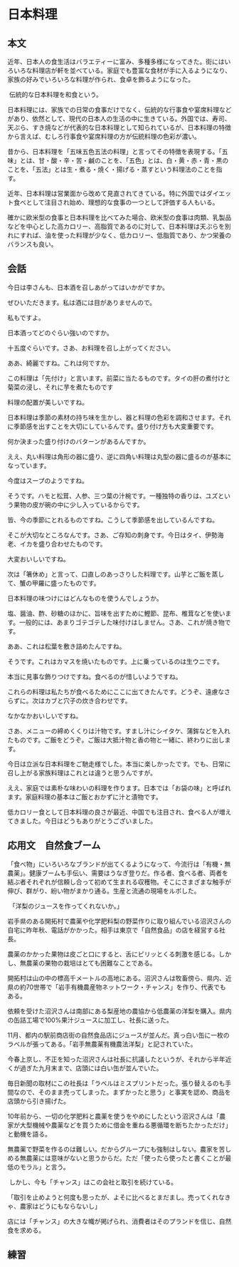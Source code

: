 # 日本料理

## 本文

​	近年、日本人の食生活はバラエティーに富み、多種多様になってきた。街にはいろいろな料理店が軒を並べている。家庭でも豊富な食材が手に入るようになり、家族の好みでいろいろな料理が作られ、食卓を飾るようになった。

​	伝統的な日本料理を和食という。

​	日本料理には、家族での日常の食事だけでなく、伝統的な行事食や宴席料理などがあり、依然として、現代の日本人の生活の中に生きている。外国では、寿司、天ぷら、すき焼などが代表的な日本料理として知られているが、日本料理の特徴から言えば、むしろ行事食や宴席料理の方が伝統料理の色彩が濃い。

​	昔から、日本料理を「五味五色五法の料理」と言ってその特徴を表現する。「五味」とは、甘・酸・辛・苦・鹹のことを、「五色」とは、白・黄・赤・青・黒のことを、「五法」とは生・煮る・焼く・揚げる・蒸すという料理法のことを指す。

​	近年、日本料理は営業面から改めて見直されてきている。特に外国ではダイエット食べとして注目され始め、理想的な食事の一つとして評価する人もいる。

​	確かに欧米型の食事と日本料理を比べてみた場合、欧米型の食事は肉類、乳製品などを中心とした高カロリー、高脂質であるのに対して、日本料理は天ぷらを別れにすれば、油を使った料理が少なく、低カロリー、低脂質であり、かつ栄養のバランスも良い。

## 会話

今日は李さんも、日本酒を召しあがってはいかがですか。

ぜひいただきます。私は酒には目がありませんので。

私もですよ。

日本酒ってどのぐらい強いのですか。

十五度ぐらいです。さあ、お料理を召し上がってください。

ああ、綺麗ですね。これは何ですか。

この料理は「先付け」と言います。前菜に当たるものです。タイの肝の煮付けと菊菜の浸し、それに芋を煮たものです

料理の配置が美しいですね。

日本料理は季節の素材の持ち味を生かし、器と料理の色彩を調和させます。それに季節感を出すことを大切にしているんです。盛り付け方も大変重要です。

何か決まった盛り付けのバターンがあるんですか。

ええ、丸い料理は角形の器に盛り、逆に四角い料理は丸型の器に盛るのが基本になっています。

今度はスープのようですね。

そうです。ハモと松茸、人参、三つ葉の汁椀です。一種独特の香りは、ユズという果物の皮が碗の中に少し入っているからです。

皆、今の季節にとれるものですね。こうして季節感を出しているんですね。

そこが大切なところなんです。さあ、ご存知の刺身です。今日はタイ、伊勢海老、イカを盛り合わせたものです。

大変おいしいですね。

次は「箸休め」と言って、口直しのあっさりした料理です。山芋とご飯を蒸して、蟹の甲羅に盛ったものです。

日本料理の味つけにはどんなものを使うんでしょうか。

塩、醤油、酢、砂糖のほかに、旨味を出すために鰹節、昆布、椎茸などを使います。一般的には、あまりゴテゴテした味付けはしません。さあ、これが焼き物です。

ああ、これは松葉を敷き詰めたんですね。

そうです。これはカマスを焼いたものです。上に乗っているのは生ウニです。

本当に見事な飾りつけですね。食べるのが惜しいようですね。

これらの料理は私たちが食べるためにここに出てきたんです。どうぞ、遠慮なさらずに。次はカブと穴子の炊き合わせです。

なかなかおいしいですね。

さあ、メニューの締めくくりは汁物です。すまし汁にシイタケ、蒲鉾などを入れたものです。ご飯をどうぞ。ご飯は大抵汁物と香の物と一緒に、終わりに出します。

今日は立派な日本料理をご馳走様でした。本当に楽しかったです。でも、日常に召し上がる家族料理はこれとは違うと思うんですが。

ええ、家庭では素朴な味わいの料理を作ります。日本では「お袋の味」と呼ばれます。家庭料理の基本はご飯とおかずに汁と漬物です。

低カロリー食として日本料理の良さが最近、中国でも注目され、食べる人が増えてきました。今日はどうもありがとうございました。

## 応用文　自然食ブーム

「食べ物」にいろいろなブランドが出てくるようになって、今流行は「有機・無農薬」。健康ブームも手伝い、需要はうなぎ登りだ。作る者、食べる者、両者を結ぶ者それぞれが信頼し合って初めて生まれる収穫物。そこにさまざまな触手が伸び、群がり、紛い物がまかり通る。生産と流通の現場をルポした。

​	「洋梨のジュースを作ってくれないか。」

​	岩手県のある開拓村で農薬や化学肥料梨の野菜作りに取り組んでいる沼沢さんの自宅に昨年秋、電話がかかった。相手は東京で「自然食品」の店を経営する社長。

​	農薬のかかった果物は皮ごと口にすると、舌にピリッとくる刺激を感じる。しかし、無農薬の果物の栽培はとても困難なことである。

​	開拓村は山の中の標高千メートルの高地にある。沼沢さんは牧畜傍ら、県内、近県の約70世帯で「岩手有機農産物ネットワーク・チャンス」を作り、代表でもある。

​	依頼を受けた沼沢さんは南部にある梨産地の農協から低農薬の洋梨を購入。県内の缶詰工場で100%果汁ジュースに加工し、社長に送った。

​	11月、都内の駅前商店街の自然食品店にジュースが並んだ。真っ白い缶に一枚のラベルが張ってある。「岩手無農薬有機農法洋梨」と記されていた。

​	今春上京し、不正を知った沼沢さんは社長に抗議したというが、それから半年近くが過ぎた九月末まで、店頭には白い缶が並んでいた。

​	毎日新聞の取材にこの社長は「ラベルはミスプリントだった。張り替えるのも手間なので、そのまま売ってしまった。まずかったと思う」と事実を認め、商品を店頭から引き揚げた。

​	10年前から、一切の化学肥料と農薬を使うをやめにしたという沼沢さんは「農家が大型機械や農薬などを買うために借金を重ねる悪循環を断ちたかっただけ」と動機を語る。

​	無農薬で野菜を作るのは難しい。だからグループにも強制はしない。農家を苦しめる無農薬には意味がないと思うからだ。ただ「使ったら使ったと書くことが最低のモラル」と言う。

​	しかし、今も「チャンス」はこの会社と取引を続けている。

​	「取引を止めようと何度も思ったが、よそに比べるとまだまし。売ってくれなきゃ、農家はどうにもならないし」

​	店には「チャンス」の大きな幟が掲げられ、消費者はそのプランドを信じ、自然食を求める。

## 練習











